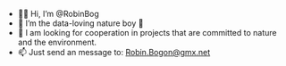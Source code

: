 - 👋🏼 Hi, I’m @RobinBog
- 👀 I’m the data-loving nature boy 🌱
- 💞️ I am looking for cooperation in projects that are committed to nature and the environment.
- 📫 Just send an message to: Robin.Bogon@gmx.net
